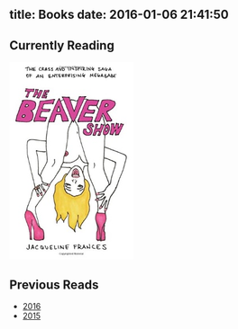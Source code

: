 title: Books
date: 2016-01-06 21:41:50
---

## Currently Reading

![The Beaver Show](/i/beavershow.jpg)

## Previous Reads

* [2016](/Books/2016/)
* [2015](/Books/2015/)
